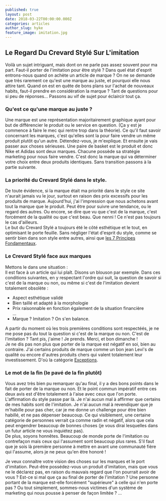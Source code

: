 ```yaml
---
published: true
layout: post
date: 2018-03-22T00:00:00.000Z
categories: articles
author_slug: hyke
feature_image: imitation.jpg
---
```

## Le Regard Du Crevard Stylé Sur L'imitation

Voilà un sujet intriguant, mais dont on ne parle pas assez souvent pour ma part. Faut-il porter de l'imitation pour être stylé ? Dans quel état d'esprit entrons-nous quand on achète un article de marque ? On ne se demande que très rarement ce qu'est une marque au juste, et pourquoi elle nous attire tant. Quand on est en quête de bons plans sur l'achat de nouveaux habits, faut-il prendre en considération la marque ? Tant de questions pour si peu de réponses... Passons au vif de sujet pour éclaircir tout ça.

### Qu'est ce qu'une marque au juste ?

Une marque est une représentation majoritairement graphique ayant pour but de différencier le produit ou le service en question. (Ça y est je commence à faire le mec qui rentre trop dans la théorie).
Ce qu'il faut savoir concernant les marques, c'est qu'elles sont la pour faire vendre un même produit plutôt qu'un autre. Détendez-vous, je m'explique. Et ensuite je vais passer aux choses sérieuses. Une paire de basket est le produit et donc Nike et Adidas sont deux marques. Chacune possède sa stratégie marketing pour nous faire vendre. C'est donc la marque qui va déterminer votre choix entre deux produits identiques. Sans transition passons à la partie suivante.

### La priorité du Crevard Stylé dans le style.

De toute évidence, si la marque était ma priorité dans le style ce site n'aurait jamais vu le jour, surtout en raison des prix excessifs pour les produits de marque. Aujourd'hui, j'ai l'impression que nous achetons avant tout la marque que le produit. Peut être pour suivre une tendance, ou le regard des autres. Ou encore, se dire que vu que c'est de la marque, c'est forcément de la qualité ou que c'est beau. Que nenni ! Ce n'est pas toujours le cas d'ailleurs.  
Le but du Crevard Stylé a toujours été le côté esthétique et le tout, en optimisant le porte feuille. Sans négliger l'état d'esprit du style, comme se sentir bien dans son style entre autres, ainsi que [les 7 Principes Fondamentaux](http://www.crevardstyle.com/Les-7-Principes-Fondamentaux-Du-Crevard-Stylé).

### Le Crevard Stylé face aux marques

Mettons le dans une situation :  
Il est face à un article qui lui plaît. Disons un blouson par exemple. Dans ces conditions suivantes, en y respectant l'ordre qui suit, la question de savoir si c'est de la marque ou non, ou même si c'est de l'imitation devient totalement obsolète :   
* Aspect esthétique validé  
* Bien taillé et adapté à la morphologie  
* Prix raisonnable en fonction également de la situation financière  
...
* Marque ? Imitation ? On s'en balance. 

A partir du moment où les trois premières conditions sont respectéés, je ne me pose pas du tout la question si c'est de la marque ou non. C'est de l'imitation ? Tant pis, j'aime ! Je prends. Merci, et bon dimanche !  
Je ne dis pas non plus que porter de la marque est négatif en soi, bien au contraire. J'ai certains produits de marque comme un bon jean Levi's de qualité ou encore d'autres produits chers qui valent totalement leur investissement. D'où la catégorie [Exceptions](http://www.crevardstyle.com/category/exceptions).

### Le mot de la fin (le pavé de la fin plutôt)

Vous avez très bien pu remarquer qu'au final, il y a des bons points dans le fait de porter de la marque ou non. Et le point commun impératif entre ces deux avis est d'être totalement à l'aise avec ceux que l'on porte. L'affirmation du style passe par là. Je n'ai aucun mal à affirmer que certains de mes habits sont de l'imitation. Je n'ai aucun mal à revendiquer que je m'habille pour pas cher, car je me donne un challenge pour être bien habillé, et ne pas dépenser beaucoup. Ce qui visiblement, une certaine catégorie de personnes verrait ça comme radin et négatif, alors que cela peut engendrer beaucoup de bonnes choses (je vous dirai lesquelles dans un futur article ne vous inquiétez pas).  
De plus, soyons honnêtes. Beaucoup de monde porte de l'imitation ou contrefaçon mais ceux qui l'assument sont beaucoup plus rares. S'il faut que je sois là première personne à mettre en avant une communauté fière qui l'assume, alors je ne peux qu'en être honoré !

Je veux connaître votre vision des choses sur les marques et le port d'imitation. Peut-être possédez-vous un produit d'imitation, mais que vous ne le déclarez pas, en raison du mauvais regard que l'on pourrait avoir de vous ? Est-ce si mal que ça au final de porter de l'imitation ? Une personne portant de la marque est-elle forcément "supérieure" à celle qui n'en porte pas ? Ou tout simplement, sommes-nous victimes d'un système de marketing qui nous pousse à penser de façon limitée ? ...
